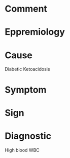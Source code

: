 # Comment

# Eppremiology

# Cause

Diabetic Ketoacidosis

# Symptom

# Sign

# Diagnostic

High blood WBC

